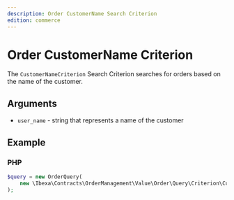 ```yaml
---
description: Order CustomerName Search Criterion
edition: commerce
---
```


# Order CustomerName Criterion

The `CustomerNameCriterion` Search Criterion searches for orders based on the name of the customer.

## Arguments

- `user_name` - string that represents a name of the customer

## Example

### PHP

``` php
$query = new OrderQuery(
    new \Ibexa\Contracts\OrderManagement\Value\Order\Query\Criterion\CustomerNameCriterion('john')
);
```
